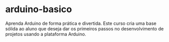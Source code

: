 # arduino-basico
Aprenda Arduino de forma prática e divertida. Este curso cria uma base sólida ao aluno que deseja dar os primeiros passos no desenvolvimento de projetos usando a plataforma Arduino.
